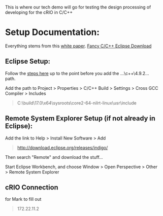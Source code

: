 This is where our tech demo will go for testing the design processing of developing for the cRIO in C/C++ 

# Setup Documentation:

Everything stems from this [white paper](http://www.ni.com/white-paper/14623/en/).
[Fancy C/C++ Eclipse Download](http://www.ni.com/download/labview-real-time-module-2017/6731/en/)

## Eclipse Setup:

Follow the [steps here](http://www.ni.com/tutorial/14625/en/) up to the point before you add the ...\c++\4.9.2\... path.

Add the path to Project > Properties > C/C++ Build > Settings > Cross GCC Compiler > Includes 
> C:\build\17.0\x64\sysroots\core2-64-nilrt-linux\usr\include


## Remote System Explorer Setup (if not already in Eclipse):

Add the link to Help > Install New Software > Add  
> http://download.eclipse.org/releases/indigo/

Then search "Remote" and download the stuff...

Start Eclipse Workbench, and choose Window > Open Perspective > Other > Remote System Explorer

## cRIO Connection
for Mark to fill out

> 172.22.11.2
